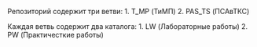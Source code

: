Репозиторий содержит три ветви:
    1. T_MP (ТиМП)
    2. PAS_TS (ПСАвТКС)

Каждая ветвь содержит два каталога:
    1. LW (Лабораторные работы)
    2. PW (Практичесткие работы)
